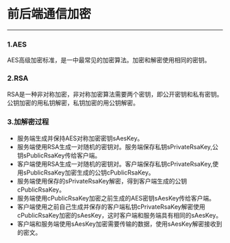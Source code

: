 # 前后端通信加密 
---

### 1.AES
AES高级加密标准，是一中最常见的加密算法。加密和解密使用相同的密钥。

### 2.RSA
RSA是一种非对称加密，非对称加密算法需要两个密钥，即公开密钥和私有密钥。公钥加密的用私钥解密，私钥加密的用公钥解密。

### 3.加解密过程
* 服务端生成并保持AES对称加密密钥sAesKey。
* 服务端使用RSA生成一对随机的密钥对。服务端保存私钥sPrivateRsaKey,公钥sPublicRsaKey传给客户端。
* 客户端使用RSA生成一对随机的密钥对。客户端保存私钥cPrivateRsaKey,使用sPublicRsaKey加密生成的公钥cPublicRsaKey。
* 服务端使用保存的sPrivateRsaKey解密，得到客户端生成的公钥cPublicRsaKey。
* 服务端使用cPublicRsaKey加密之前生成的AES密钥sAesKey传给客户端。
* 客户端使用之前自己生成并保存的客户端私钥cPrivateRsaKey解密使用cPublicRsaKey加密的sAesKey，这时客户端和服务端具有相同的sAesKey。
* 客户端和服务端使用sAesKey加密需要传输的数据，使用sAesKey解密接收到的密文。

